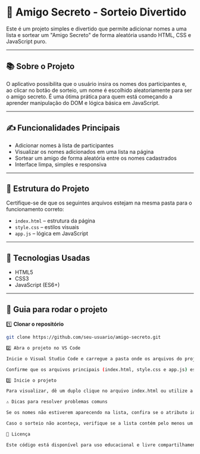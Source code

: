 # 🎲 Amigo Secreto - Sorteio Divertido

Este é um projeto simples e divertido que permite adicionar nomes a uma lista e sortear um "Amigo Secreto" de forma aleatória usando HTML, CSS e JavaScript puro.

---

## 📚 Sobre o Projeto

O aplicativo possibilita que o usuário insira os nomes dos participantes e, ao clicar no botão de sorteio, um nome é escolhido aleatoriamente para ser o amigo secreto. É uma ótima prática para quem está começando a aprender manipulação do DOM e lógica básica em JavaScript.

---

## ✍️ Funcionalidades Principais

- Adicionar nomes à lista de participantes  
- Visualizar os nomes adicionados em uma lista na página  
- Sortear um amigo de forma aleatória entre os nomes cadastrados  
- Interface limpa, simples e responsiva  

---

## 📂 Estrutura do Projeto

Certifique-se de que os seguintes arquivos estejam na mesma pasta para o funcionamento correto:

- `index.html` – estrutura da página  
- `style.css` – estilos visuais  
- `app.js` – lógica em JavaScript  

---

## 🧰 Tecnologias Usadas

- HTML5  
- CSS3  
- JavaScript (ES6+)  

---

## 🚀 Guia para rodar o projeto
1️⃣ **Clonar o repositório**

```bash
git clone https://github.com/seu-usuario/amigo-secreto.git

2️⃣ Abra o projeto no VS Code

Inicie o Visual Studio Code e carregue a pasta onde os arquivos do projeto estão localizados.

Confirme que os arquivos principais (index.html, style.css e app.js) estejam juntos na mesma pasta.

3️⃣ Inicie o projeto

Para visualizar, dê um duplo clique no arquivo index.html ou utilize a extensão Live Server do VS Code para abrir a aplicação direto no navegador.

⚠️ Dicas para resolver problemas comuns

Se os nomes não estiverem aparecendo na lista, confira se o atributo id do campo de entrada no HTML está igual ao usado no JavaScript (exemplo: id="amigo").

Caso o sorteio não aconteça, verifique se a lista contém pelo menos um nome antes de executar o sorteio.

📃 Licença

Este código está disponível para uso educacional e livre compartilhamento.
